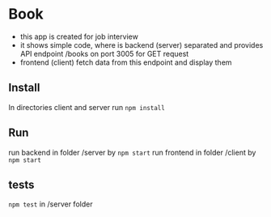 # Book

- this app is created for job interview
- it shows simple code, where is backend (server) separated and provides API endpoint /books on port 3005 for GET request
- frontend (client) fetch data from this endpoint and display them

## Install

In directories client and server run `npm install`

## Run

run backend in folder /server by `npm start`
run frontend in folder /client by `npm start`

## tests

`npm test` in /server folder